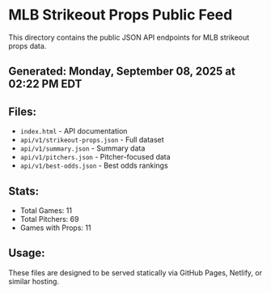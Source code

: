 # MLB Strikeout Props Public Feed

This directory contains the public JSON API endpoints for MLB strikeout props data.

## Generated: Monday, September 08, 2025 at 02:22 PM EDT

## Files:
- `index.html` - API documentation
- `api/v1/strikeout-props.json` - Full dataset
- `api/v1/summary.json` - Summary data
- `api/v1/pitchers.json` - Pitcher-focused data  
- `api/v1/best-odds.json` - Best odds rankings

## Stats:
- Total Games: 11
- Total Pitchers: 69
- Games with Props: 11

## Usage:
These files are designed to be served statically via GitHub Pages, Netlify, or similar hosting.

